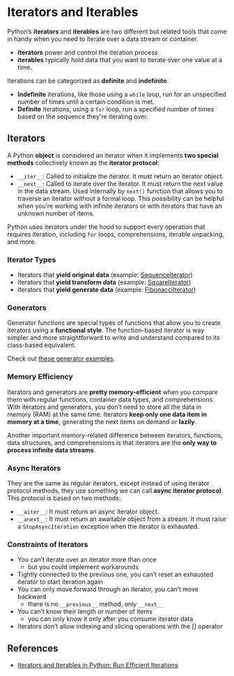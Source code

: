 # Iterators and Iterables

Python’s **iterators** and **iterables** are two different
but related tools that come in handy when you need to iterate
over a data stream or container.

- **Iterators** power and control the iteration process
- **iterables** typically hold data that you want to iterate
  over one value at a time.

Iterations can be categorized as **definite** and **indefinite**.

- **Indefinite** iterations, like those using a `while` loop, run
  for an unspecified number of times until a certain condition is
  met.
- **Definite** iterations, using a `for` loop, run a specified
  number of times based on the sequence they're iterating over.

## Iterators

A Python **object** is considered an iterator when it implements
**two special methods** collectively known as the **iterator
protocol**:

- `__iter__`: Called to initialize the iterator. It must return
  an iterator object.
- `__next__`: Called to iterate over the iterator. It must return
  the next value in the data stream. Used internally by `next()`
  function that allows you to traverse an iterator without a formal
  loop. This possibility can be helpful when you’re working with
  infinite iterators or with iterators that have an unknown number
  of items.

Python uses iterators under the hood to support every operation
that requires iteration, including `for` loops, comprehensions,
iterable unpacking, and more.

### Iterator Types

- Iterators that **yield original data** (example:
  [SequenceIterator](./iterators/sequence_iterator.py))
- Iterators that **yield transform data** (example:
  [SquareIterator](./iterators/square_iterator.py))
- Iterators that **yield generate data** (example:
  [FibonacciIterator](./iterators/fibonacci_iterator.py))

### Generators

Generator functions are special types of functions that allow you
to create iterators using a **functional style**.
The function-based iterator is way simpler and more straightforward
to write and understand compared to its class-based equivalent.

Check out [these generator examples](./iterators/generators.py).

### Memory Efficiency

Iterators and generators are **pretty memory-efficient** when you
compare them with regular functions, container data types, and
comprehensions.
With iterators and generators, you don’t need to store all the data
in memory (RAM) at the same time. Iterators **keep only one data
item in memory at a time**, generating the next items on demand or
**lazily**.

Another important memory-related difference between iterators,
functions, data structures, and comprehensions is that iterators
are the **only way to process infinite data streams**.

### Async Iterators

They are the same as regular iterators, except instead of using
iterator protocol methods, they use something we can call **async
iterator protocol**. This protocol is based on two methods:

- `__aiter__`: It must return an async iterator object.
- `__anext__`: It must return an awaitable object from a stream.
  It must raise a `StopAsyncIteration` exception when the iterator
  is exhausted.

### Constraints of Iterators

- You can’t iterate over an iterator more than once
    - but you could implement workarounds
- Tightly connected to the previous one, you can’t reset an
  exhausted iterator to start iteration again
- You can only move forward through an iterator, you can’t move
  backward
    - there is no `__previous__` method, only `__next__`
- You can’t know their length or number of items
    - you can only know it only after you consume iterator data
- Iterators don’t allow indexing and slicing operations with the
  [] operator

## References

- [Iterators and Iterables in Python: Run Efficient Iterations](https://realpython.com/python-iterators-iterables/)